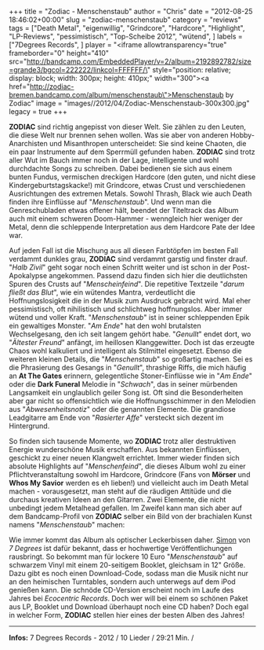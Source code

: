 +++
title = "Zodiac - Menschenstaub"
author = "Chris"
date = "2012-08-25 18:46:02+00:00"
slug = "zodiac-menschenstaub"
category = "reviews"
tags = ["Death Metal", "eigenwillig", "Grindcore", "Hardcore", "Highlight", "LP-Reviews", "pessimistisch", "Top-Scheibe 2012", "wütend", ]
labels = ["7Degrees Records", ]
player = "<iframe allowtransparency=\"true\" frameborder=\"0\" height=\"410\" src=\"http://bandcamp.com/EmbeddedPlayer/v=2/album=2192892782/size=grande3/bgcol=222222/linkcol=FFFFFF/\" style=\"position: relative; display: block; width: 300px; height: 410px;\" width=\"300\"><a href=\"http://zodiac-bremen.bandcamp.com/album/menschenstaub\">Menschenstaub by Zodiac</a></iframe>"
image = "images//2012/04/Zodiac-Menschenstaub-300x300.jpg"
legacy = true
+++

**ZODIAC** sind richtig angepisst von dieser Welt. Sie zählen zu den Leuten, die diese Welt nur brennen sehen wollen. Was sie aber von anderen Hobby-Anarchisten und Misanthropen unterscheidet: Sie sind keine Chaoten, die ein paar Instrumente auf dem Sperrmüll gefunden haben. **ZODIAC** sind trotz aller Wut im Bauch immer noch in der Lage, intelligente und wohl durchdachte Songs zu schreiben. Dabei bedienen sie sich aus einem bunten Fundus, vermischen dreckigen Hardcore (den guten, und nicht diese Kindergeburtstagskacke!) mit Grindcore, etwas Crust und  verschiedenen Ausrichtungen des extremen Metals. Sowohl Thrash, Black wie auch Death finden ihre Einflüsse auf "_Menschenstaub_". Und wenn man die Genreschubladen etwas offener hält, beendet der Titeltrack das Album auch mit einem schweren Doom-Hammer - wenngleich hier weniger der Metal, denn die schleppende Interpretation aus dem Hardcore Pate der Idee war.

Auf jeden Fall ist die Mischung aus all diesen Farbtöpfen im besten Fall verdammt dunkles grau, **ZODIAC** sind verdammt garstig und finster drauf. "_Halb Zivil_" geht sogar noch einen Schritt weiter und ist schon in der Post-Apokalypse angekommen. Passend dazu finden sich hier die deutlichsten Spuren des Crusts auf "_Menscheinfeind_". Die repetitive Textzeile "_darum fließt das Blut_", wie ein wütendes Mantra, verdeutlicht die Hoffnungslosigkeit die in der Musik zum Ausdruck gebracht wird. Mal eher pessimistisch, oft nihilistisch und schlichtweg hoffnungslos. Aber immer wütend und voller Kraft. "_Menschenstaub_" ist in seiner schleppenden Epik ein gewaltiges Monster. "_Am Ende_" hat den wohl brutalsten Wechselgesang, den ich seit langem gehört habe. "_Genullt_" endet dort, wo "_Ältester Freund_" anfängt, im heillosen Klanggewitter.
Doch ist das erzeugte Chaos wohl kalkuliert und intelligent als Stilmittel eingesetzt. Ebenso die weiteren kleinen Details, die "_Menschenstaub_" so großartig machen. Sei es die Phrasierung des Gesangs in "_Genullt_", thrashige Riffs, die mich häufig an **At The Gates** erinnern, gelegentliche Stoner-Einflüsse wie in "_Am Ende_" oder die **Dark Funeral** Melodie in "_Schwach_", das in seiner mürbenden Langsamkeit ein unglaublich geiler Song ist.  Oft sind die Besonderheiten aber gar nicht so offensichtlich wie die Hoffnungsschimmer in den Melodien aus "_Abwesenheitsnotiz_" oder die genannten Elemente. Die grandiose Leadgitarre am Ende von "_Rasierter Affe_" versteckt sich dezent im Hintergrund.

So finden sich tausende Momente, wo **ZODIAC** trotz aller destruktiven Energie wunderschöne Musik erschaffen. Aus bekannten Einflüssen, geschickt zu einer neuen Klangwelt errichtet. Immer wieder finden sich absolute Highlights auf "_Menschenfeind_", die dieses Album wohl zu einer Pflichtveranstaltung sowohl im Hardcore, Grindcore (Fans von **Mörser** und **Whos My Savior** werden es eh lieben!) und vielleicht auch im Death Metal machen - vorausgesetzt, man steht auf die räudigen Attitüde und die durchaus kreativen Ideen an den Gitarren. Zwei Elemente, die nicht unbedingt jedem Metalhead gefallen. Im Zweifel kann man sich aber auf dem Bandcamp-Profil von **ZODIAC** selber ein Bild von der brachialen Kunst namens "_Menschenstaub_" machen:



Wie immer kommt das Album als optischer Leckerbissen daher. <a href="mailto:7degreesrecords@gmx.net">Simon</a> von _7 Degrees_ ist dafür bekannt, dass er hochwertige Veröffentlichungen rausbringt. So bekommt man für lockere 10 Euro "_Menschenstaub_" auf schwarzem Vinyl mit einem 20-seitigem Booklet, gleichsam in 12" Größe. Dazu gibt es noch einen Download-Code, sodass man die Musik nicht nur an den heimischen Turntables, sondern auch unterwegs auf dem iPod genießen kann. Die schnöde CD-Version erscheint noch im Laufe des Jahres bei _Ecocentric Records_. Doch wer will bei einem so schönen Paket aus LP, Booklet und Download überhaupt noch eine CD haben? Doch egal in welcher Form, **ZODIAC** stellen hier eines der besten Alben des Jahres!



---
**Infos:**
7 Degrees Records - 2012 / 
10 Lieder / 29:21 Min. / 
